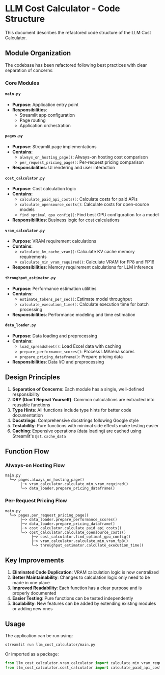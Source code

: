 # LLM Cost Calculator - Code Structure

This document describes the refactored code structure of the LLM Cost Calculator.

## Module Organization

The codebase has been refactored following best practices with clear separation of concerns:

### Core Modules

#### `main.py`
- **Purpose**: Application entry point
- **Responsibilities**:
  - Streamlit app configuration
  - Page routing
  - Application orchestration

#### `pages.py`
- **Purpose**: Streamlit page implementations
- **Contains**:
  - `always_on_hosting_page()`: Always-on hosting cost comparison
  - `per_request_pricing_page()`: Per-request pricing comparison
- **Responsibilities**: UI rendering and user interaction

#### `cost_calculator.py`
- **Purpose**: Cost calculation logic
- **Contains**:
  - `calculate_paid_api_costs()`: Calculate costs for paid APIs
  - `calculate_opensource_costs()`: Calculate costs for open-source models
  - `find_optimal_gpu_config()`: Find best GPU configuration for a model
- **Responsibilities**: Business logic for cost calculations

#### `vram_calculator.py`
- **Purpose**: VRAM requirement calculations
- **Contains**:
  - `calculate_kv_cache_vram()`: Calculate KV cache memory requirements
  - `calculate_min_vram_required()`: Calculate VRAM for FP8 and FP16
- **Responsibilities**: Memory requirement calculations for LLM inference

#### `throughput_estimator.py`
- **Purpose**: Performance estimation utilities
- **Contains**:
  - `estimate_tokens_per_sec()`: Estimate model throughput
  - `calculate_execution_time()`: Calculate execution time for batch processing
- **Responsibilities**: Performance modeling and time estimation

#### `data_loader.py`
- **Purpose**: Data loading and preprocessing
- **Contains**:
  - `load_spreadsheet()`: Load Excel data with caching
  - `prepare_performance_scores()`: Process LMArena scores
  - `prepare_pricing_dataframe()`: Prepare pricing data
- **Responsibilities**: Data I/O and preprocessing

## Design Principles

1. **Separation of Concerns**: Each module has a single, well-defined responsibility
2. **DRY (Don't Repeat Yourself)**: Common calculations are extracted into reusable functions
3. **Type Hints**: All functions include type hints for better code documentation
4. **Docstrings**: Comprehensive docstrings following Google style
5. **Testability**: Pure functions with minimal side effects make testing easier
6. **Caching**: Expensive operations (data loading) are cached using Streamlit's `@st.cache_data`

## Function Flow

### Always-on Hosting Flow
```
main.py
  └─> pages.always_on_hosting_page()
       ├─> vram_calculator.calculate_min_vram_required()
       └─> data_loader.prepare_pricing_dataframe()
```

### Per-Request Pricing Flow
```
main.py
  └─> pages.per_request_pricing_page()
       ├─> data_loader.prepare_performance_scores()
       ├─> data_loader.prepare_pricing_dataframe()
       ├─> cost_calculator.calculate_paid_api_costs()
       └─> cost_calculator.calculate_opensource_costs()
            ├─> cost_calculator.find_optimal_gpu_config()
            ├─> vram_calculator.calculate_min_vram_fp8()
            └─> throughput_estimator.calculate_execution_time()
```

## Key Improvements

1. **Eliminated Code Duplication**: VRAM calculation logic is now centralized
2. **Better Maintainability**: Changes to calculation logic only need to be made in one place
3. **Improved Readability**: Each function has a clear purpose and is properly documented
4. **Easier Testing**: Pure functions can be tested independently
5. **Scalability**: New features can be added by extending existing modules or adding new ones

## Usage

The application can be run using:
```bash
streamlit run llm_cost_calculator/main.py
```

Or imported as a package:

```python
from llm_cost_calculator.vram_calculator import calculate_min_vram_required
from llm_cost_calculator.cost_calculator import calculate_paid_api_costs
```
